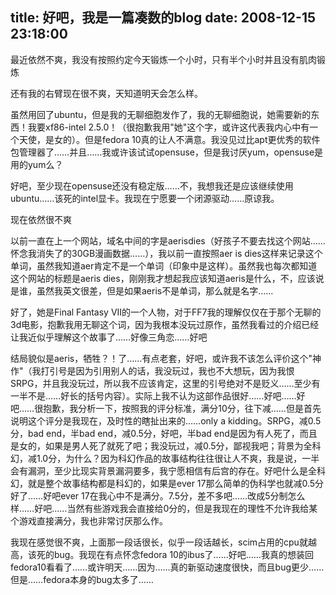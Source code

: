 title: 好吧，我是一篇凑数的blog
date: 2008-12-15 23:18:00
---

最近依然不爽，我没有按照约定今天锻炼一个小时，只有半个小时并且没有肌肉锻炼

还有我的右臂现在很不爽，天知道明天会怎么样。

虽然用回了ubuntu，但是我的无聊细胞发作了，我的无聊细胞说，她需要新的东西！我要xf86-intel 2.5.0！（很抱歉我用&quot;她&quot;这个字，或许这代表我内心中有一个天使，是女的）。但是fedora 10真的让人不满意。我没见过比apt更优秀的软件包管理器了……并且……我或许该试试opensuse，但是我讨厌yum，opensuse是用的yum么？

好吧，至少现在opensuse还没有稳定版……不，我想我还是应该继续使用ubuntu……该死的intel显卡。我现在宁愿要一个闭源驱动……原谅我。

现在依然很不爽

以前一直在上一个网站，域名中间的字是aerisdies（好孩子不要去找这个网站……怀念我消失了的30GB漫画数据……），我以前一直按照aer is dies这样来记录这个单词，虽然我知道aer肯定不是一个单词（印象中是这样）。虽然我也每次都知道这个网站的标题是aeris dies，刚刚我才想起我应该知道aeris是什么，不，应该说是谁，虽然我英文很差，但是如果aeris不是单词，那么就是名字……

好了，她是Final Fantasy VII的一个人物，对于FF7我的理解仅仅在于那个无聊的3d电影，抱歉我用无聊这个词，因为我根本没玩过原作，虽然我看过的介绍已经让我近似乎理解这个故事了……好像三角恋……好吧

结局貌似是aeris，牺牲？！了……有点老套，好吧，或许我不该怎么评价这个&quot;神作&quot;（我打引号是因为引用别人的话，我没玩过，我也不大想玩，因为我恨SRPG，并且我没玩过，所以我不应该肯定，这里的引号绝对不是贬义……至少有一半不是……好长的括号内容）。实际上我不认为这部作品很好……好吧……好吧……很抱歉，我分析一下，按照我的评分标准，满分10分，往下减……但是首先说明这个评分是我现在，及时性的瞎扯出来的……only a kidding。SRPG，减0.5分，bad end，半bad end，减0.5分，好吧，半bad end是因为有人死了，而且是女的，如果是男人死了就死了吧；我没玩过，减0.5分，鄙视我吧；背景为全科幻，减1.0分，为什么？因为科幻作品的故事结构往往很让人不爽，我是说，一半会有漏洞，至少比现实背景漏洞要多，我宁愿相信有后宫的存在。好吧什么是全科幻，就是整个故事结构都是科幻的，如果是ever 17那么简单的伪科学也就减0.5分好了……好吧ever 17在我心中不是满分。7.5分，差不多吧……改成5分制怎么样……好吧……当然有些游戏我会直接给0分的，但是我现在的理性不允许我给某个游戏直接满分，我也非常讨厌那么作。

我现在感觉很不爽，上面那一段话很长，似乎一段话越长，scim占用的cpu就越高，该死的bug。我现在有点怀念fedora 10的ibus了……好吧……我真的想装回fedora10看看了……或许明天……因为……真的新驱动速度很快，而且bug更少……但是……fedora本身的bug太多了……